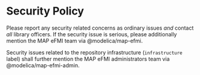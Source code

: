 # Security Policy

Please report any security related concerns as ordinary issues _and_ contact *all* library officers. If the security issue is serious, please additionally mention the MAP eFMI team via @modelica/map-efmi.

Security issues related to the repository infrastructure (`infrastructure` label) shall further mention the MAP eFMI administrators team via @modelica/map-efmi-admin.
